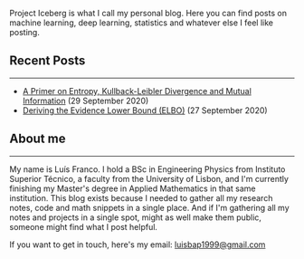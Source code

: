 Project Iceberg is what I call my personal blog. Here you can find posts on machine learning, deep learning, statistics and whatever else I feel like posting.


## Recent Posts
---

* [A Primer on Entropy, Kullback-Leibler Divergence and Mutual Information](./posts/primer_on_entropy_kl_divergence_and_mutual_information.html) (29 September 2020)
* [Deriving the Evidence Lower Bound (ELBO)](./posts/elbo_derivation.html) (27 September 2020)


## About me
---
My name is Luís Franco. I hold a BSc in Engineering Physics from Instituto Superior Técnico, a faculty from the University of Lisbon, and I'm currently finishing my Master's degree in Applied Mathematics in that same institution. This blog exists because I needed to gather all my research notes, code and math snippets in a single place. And if I'm gathering all my notes and projects in a single spot, might as well make them public, someone might find what I post helpful.

If you want to get in touch, here's my email: luisbap1999@gmail.com